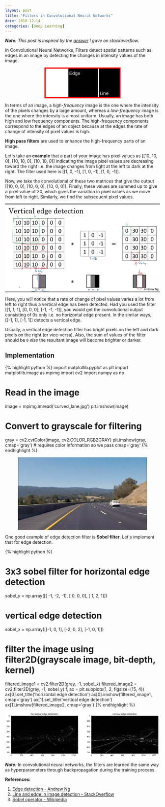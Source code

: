```yaml
---
layout: post
title: "Filters in Convolutional Neural Networks"
date: 2018-12-14
categories: [Deep Learning]
---
```


***Note:*** *This post is inspired by the [answer](https://stackoverflow.com/a/53692847/6210807) I gave on stackoverflow.*

In Convolutional Neural Networks, Filters detect spatial patterns such as edges in an image by detecting the changes in intensity values of the image.

<img src="/img/lineVsEdge.png" style="display: block; margin: auto; width: auto; max-width: 100%;">

In terms of an image, a *high-frequency* image is the one where the intensity of the pixels changes by a large amount, whereas a *low-frequency* image is the one where the intensity is almost uniform. Usually, an image has both high and low frequency components. The high-frequency components correspond to the edges of an object because at the edges the rate of change of intensity of pixel values is high.

**High pass filters** are used to enhance the high-frequency parts of an image.

Let's take an **example** that a part of your image has pixel values as [[10, 10, 0], [10, 10, 0], [10, 10, 0]] indicating the image pixel values are decreasing toward the right i.e. the image changes from light at the left to dark at the right. The filter used here is [[1, 0, -1], [1, 0, -1], [1, 0, -1]].

Now, we take the convolutional of these two matrices that give the output [[10, 0, 0], [10, 0, 0], [10, 0, 0]]. Finally, these values are summed up to give a pixel value of 30, which gives the variation in pixel values as we move from left to right. Similarly, we find the subsequent pixel values. 

<img src="/img/edge_detection.png" style="display: block; margin: auto; width: auto; max-width: 100%;">

Here, you will notice that a rate of change of pixel values varies a lot from left to right thus a vertical edge has been detected. Had you used the filter [[1, 1, 1], [0, 0, 0], [-1, -1, -1]], you would get the convolutional output consisting of 0s only i.e. no horizontal edge present. In the similar ways, [[-1, 1], [-1, 1]] detects a vertical edge.

Usually, a vertical edge detection filter has bright pixels on the left and dark pixels on the right (or vice-versa). Also, the sum of values of the filter should be `0` *else* the resultant image will become brighter or darker.

## Implementation

{% highlight python %}
import matplotlib.pyplot as plt
import matplotlib.image as mpimg
import cv2
import numpy as np
# Read in the image
image = mpimg.imread('curved_lane.jpg')
plt.imshow(image)
# Convert to grayscale for filtering
gray = cv2.cvtColor(image, cv2.COLOR_RGB2GRAY)
plt.imshow(gray, cmap='gray')  # requires color information so we pass cmap='gray'
{% endhighlight %}

<img src="/img/edge_detection_ex.jpg" style="display: block; margin: auto; width: 420px; max-width: 100%;">

One good example of edge detection filter is **Sobel filter**. Let's implement that for edge detection.

{% highlight python %}

# 3x3 sobel filter for horizontal edge detection
sobel_y = np.array([[ -1, -2, -1], 
                   [ 0, 0, 0], 
                   [ 1, 2, 1]])
# vertical edge detection
sobel_x = np.array([[-1, 0, 1],
                   [-2, 0, 2],
                   [-1, 0, 1]])
# filter the image using filter2D(grayscale image, bit-depth, kernel)  
filtered_image1 = cv2.filter2D(gray, -1, sobel_x)
filtered_image2 = cv2.filter2D(gray, -1, sobel_y)
f, ax = plt.subplots(1, 2, figsize=(15, 4))
ax[0].set_title('horizontal edge detection')
ax[0].imshow(filtered_image1, cmap='gray')
ax[1].set_title('vertical edge detection')
ax[1].imshow(filtered_image2, cmap='gray')
{% endhighlight %}

<img src="/img/edge_detection_example.png" style="display: block; margin: auto; width: auto; max-width: 100%;"> 

***Note:*** In convolutional neural networks, the filters are learned the same way as hyperparameters through backpropagation during the training process.


**References:**  
1. [Edge detection - Andrew Ng](https://www.youtube.com/watch?v=XuD4C8vJzEQ)
2. [Line and edge in image detection - StackOverflow](https://stackoverflow.com/a/50359884/6210807)  
3. [Sobel operator - Wikipedia](https://en.wikipedia.org/wiki/Sobel_operator)  
